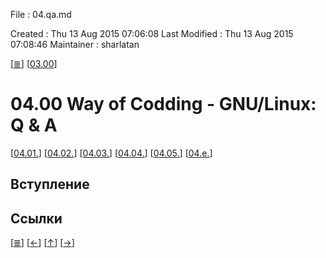 File          : 04.qa.md

Created       : Thu 13 Aug 2015 07:06:08
Last Modified : Thu 13 Aug 2015 07:08:46
Maintainer    : sharlatan

\[[≣](../../README_ru.md#Содержание "Содержание")\]
\[[03.00](./03.00.md "Редактор Vim")\]
#  04.00 Way of Codding - GNU/Linux: Q & A #
\[[04.01.](./04.01.md "Установка GNU/Linux")\]
\[[04.02.](./04.02.md "Консоль")\]
\[[04.03.](./04.03.md "SSH")\]
\[[04.04.](./04.04.md "tmux")\]
\[[04.05.](./04.05.md "regex")\]
\[[04.e.](./04.e.md "Задания")\]

## Вступление ##




## Ссылки ##


\[[≣](../../README_ru.md#Содержание "Содержание")\]
\[[←](./03.00.md "Vim")\]
\[[↑](./04.00.md#0400-way-of-codding---linux "Вверх")\]
\[[→](./04.01.md "Консоль")\]

